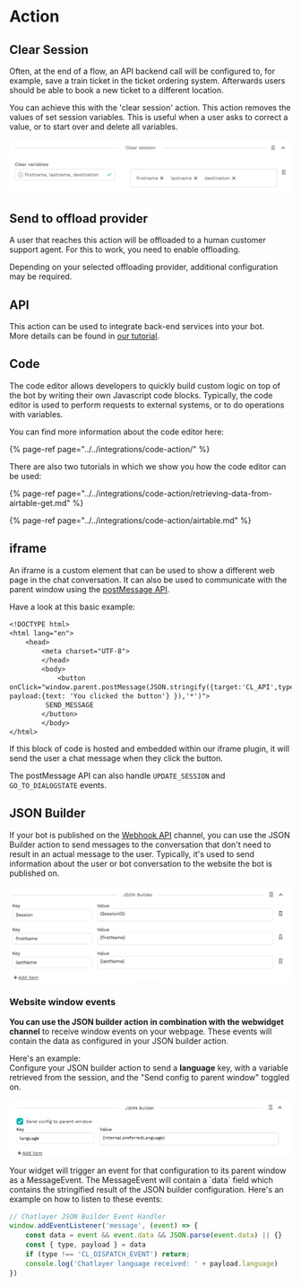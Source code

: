 # Action

## Clear Session

Often, at the end of a flow, an API backend call will be configured to, for example, save a train ticket in the ticket ordering system. Afterwards users should be able to book a new ticket to a different location.

You can achieve this with the 'clear session' action. This action removes the values of set session variables. This is useful when a user asks to correct a value, or to start over and delete all variables.

![](../../.gitbook/assets/image%20%28262%29.png)

## Send to offload provider

A user that reaches this action will be offloaded to a human customer support agent. For this to work, you need to enable offloading.

Depending on your selected offloading provider, additional configuration may be required.

## API

This action can be used to integrate back-end services into your bot.   
More details can be found in [our tutorial](https://docs.chatlayer.ai/integrations/custom-back-end-integrations).

## Code

The code editor allows developers to quickly build custom logic on top of the bot by writing their own Javascript code blocks. Typically, the code editor is used to perform requests to external systems, or to do operations with variables.

You can find more information about the code editor here:

{% page-ref page="../../integrations/code-action/" %}

There are also two tutorials in which we show you how the code editor can be used:

{% page-ref page="../../integrations/code-action/retrieving-data-from-airtable-get.md" %}

{% page-ref page="../../integrations/code-action/airtable.md" %}

## iframe

An iframe is a custom element that can be used to show a different web page in the chat conversation. It can also be used to communicate with the parent window using the [postMessage API](https://developer.mozilla.org/en-US/docs/Web/API/Window/postMessage).

Have a look at this basic example:

```markup
<!DOCTYPE html>
<html lang="en">
	<head>
		<meta charset="UTF-8">
		</head>
		<body>
			<button onClick="window.parent.postMessage(JSON.stringify({target:'CL_API',type:'SEND_MESSAGE', payload:{text: 'You clicked the button'} }),'*')">
         SEND_MESSAGE
        </button>
		</body>
</html>
```

If this block of code is hosted and embedded within our iframe plugin, it will send the user a chat message when they click the button.

The postMessage API can also handle `UPDATE_SESSION` and `GO_TO_DIALOGSTATE` events.

## JSON Builder

If your bot is published on the [Webhook API](../../channels/webhook-api.md) channel, you can use the JSON Builder action to send messages to the conversation that don't need to result in an actual message to the user. Typically, it's used to send information about the user or bot conversation to the website the bot is published on.

![](../../.gitbook/assets/image%20%28230%29.png)

### Website window events 

**You can use the JSON builder action** **in combination with the webwidget channel** to receive window events on your webpage. These events will contain the data as configured in your JSON builder action. 

Here's an example:   
Configure your JSON builder action to send a **language** key, with a variable retrieved from the session, and the "Send config to parent window" toggled on.

![JSON builder action with a language field](../../.gitbook/assets/image%20%28324%29.png)

Your widget will trigger an event for that configuration to its parent window as a MessageEvent. The MessageEvent will contain a \`data\` field which contains the stringified result of the JSON builder configuration. Here's an example on how to listen to these events:

```javascript
// Chatlayer JSON Builder Event Handler
window.addEventListener('message', (event) => {
    const data = event && event.data && JSON.parse(event.data) || {}
    const { type, payload } = data
    if (type !== 'CL_DISPATCH_EVENT') return;
    console.log('Chatlayer language received: ' + payload.language)
})
```

